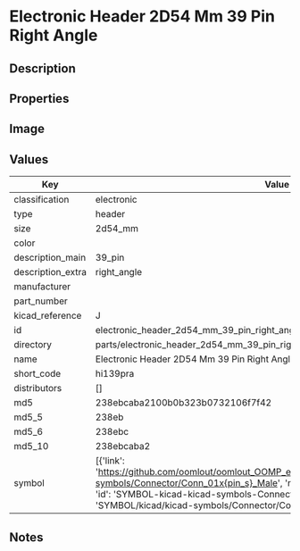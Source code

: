 # Electronic Header 2D54 Mm 39 Pin Right Angle

## Description

## Properties


## Image


## Values

| Key | Value |
| --- | --- |
| classification | electronic |
| type | header |
| size | 2d54_mm |
| color |  |
| description_main | 39_pin |
| description_extra | right_angle |
| manufacturer |  |
| part_number |  |
| kicad_reference | J |
| id | electronic_header_2d54_mm_39_pin_right_angle |
| directory | parts/electronic_header_2d54_mm_39_pin_right_angle |
| name | Electronic Header 2D54 Mm 39 Pin Right Angle |
| short_code | hi139pra |
| distributors | [] |
| md5 | 238ebcaba2100b0b323b0732106f7f42 |
| md5_5 | 238eb |
| md5_6 | 238ebc |
| md5_10 | 238ebcaba2 |
| symbol | [{'link': 'https://github.com/oomlout/oomlout_OOMP_eda_V2/tree/main/SYMBOL/kicad/kicad-symbols/Connector/Conn_01x{pin_s}_Male', 'name': 'Connector : Conn_01x39_Male', 'id': 'SYMBOL-kicad-kicad-symbols-Connector-Conn_01x39_Male', 'directory': 'SYMBOL/kicad/kicad-symbols/Connector/Conn_01x39_Male/'}] |

## Notes

